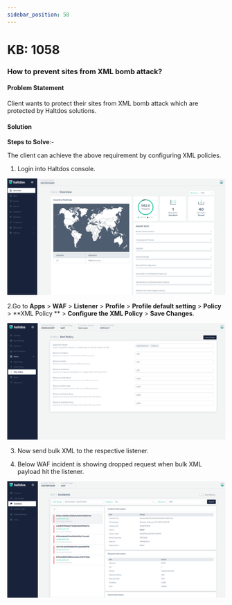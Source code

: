 ```yaml
---
sidebar_position: 58
---
```


# KB: 1058

### **How to prevent sites from XML bomb attack?**

#### **Problem Statement**

Client wants to protect their sites from XML bomb attack which are protected by Haltdos solutions.

#### **Solution**

**Steps to Solve**:-

The client can achieve the above requirement by configuring XML policies.

1. Login into Haltdos console.

![kb-1058](/img/waf/v7/kb/overview_kb_1058_1.png)

2.Go to **Apps** > **WAF** > **Listener** > **Profile** > **Profile default setting** > **Policy** > **XML Policy ** > **Configure the XML Policy** > **Save Changes**.

![kb-1058](/img/waf/v7/kb/xml_policy_kb_1058_2.png)

3. Now send bulk XML to the respective listener.

4. Below WAF incident is showing dropped request when bulk XML payload hit the listener.

![kb-1058](/img/waf/v7/kb/incident_kb_1058_3.png)









